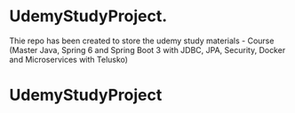 # UdemyStudyProject. 
 Thie repo has been created to store the udemy study materials - Course (Master Java, Spring 6 and Spring Boot 3 with JDBC, JPA, Security, Docker and Microservices with Telusko)
# UdemyStudyProject
